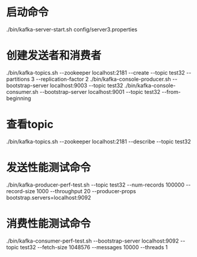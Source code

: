 # 启动命令
./bin/kafka-server-start.sh config/server3.properties
# 创建发送者和消费者
./bin/kafka-topics.sh --zookeeper localhost:2181 --create --topic test32 --partitions 3 --replication-factor 2
./bin/kafka-console-producer.sh --bootstrap-server localhost:9003 --topic test32
./bin/kafka-console-consumer.sh --bootstrap-server localhost:9001 --topic test32 --from-beginning
# 查看topic
./bin/kafka-topics.sh --zookeeper localhost:2181 --describe --topic test32
# 发送性能测试命令
./bin/kafka-producer-perf-test.sh --topic test32 --num-records 100000 --record-size 1000 --throughput 20 --producer-props bootstrap.servers=localhost:9092
# 消费性能测试命令
./bin/kafka-consumer-perf-test.sh --bootstrap-server localhost:9092 --topic test32 --fetch-size 1048576 --messages 10000 --threads 1
